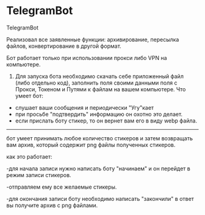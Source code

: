 # TelegramBot
TelegramBot

Реализовал все заявленные функции: архивирование, пересылка файлов, конвертирование в другой формат.

Бот работает только при использовании прокси либо VPN на компьютере.

1. Для запуска бота необходимо скачать себе приложенный файл (либо отдельно код), заполнить поля своими данными поля с Прокси, Токеном и Путями к файлам на вашем компьютере.
Что умеет бот:
- слушает ваши сообщения и периодически "Угу"кает
- при просьбе "подтвердить" информацию он охотно это делает.
- если прислать боту стикер, то он вернет вам его в виду webp файла.
********************************************************************
бот умеет принимать любое количество стикеров и затем возвращать вам архив, который содержит png файлы полученных стикеров.

как это работает:

-для начала записи нужно написать боту "начинаем" и он перейдет в режим записи стикеров.

-отправляем ему все желаемые стикеры.

-для окончания записи боту необходимо написать "закончили" в ответ вы получите архив с png файлами.
